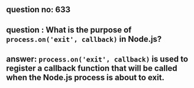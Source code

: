 
      
## question no: 633

## question : What is the purpose of `process.on('exit', callback)` in Node.js?

## answer: `process.on('exit', callback)` is used to register a callback function that will be called when the Node.js process is about to exit.
      